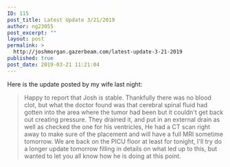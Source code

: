 ```yaml
---
ID: 115
post_title: Latest Update 3/21/2019
author: ng23055
post_excerpt: ""
layout: post
permalink: >
  http://joshmorgan.gazerbeam.com/latest-update-3-21-2019
published: true
post_date: 2019-03-21 11:21:04
---
```

<!-- wp:tadv/classic-paragraph -->
<p>Here is the update posted by my wife last night:</p>
<!-- /wp:tadv/classic-paragraph -->

<!-- wp:quote -->
<blockquote class="wp-block-quote"><p> Happy to report that Josh is stable. Thankfully there was no blood clot, but what the doctor found was that cerebral spinal fluid had gotten into the area where the tumor had been but it couldn't get back out creating pressure. They drained it, and put in an external drain as well as checked the one for his ventricles, He had a CT scan right away to make sure of the placement and will have a full MRI sometime tomorrow. We are back on the PICU floor at least for tonight, I'll try do a longer update tomorrow filling in details on what led up to this, but wanted to let you all know how he is doing at this point. </p></blockquote>
<!-- /wp:quote -->

<!-- wp:paragraph -->
<p></p>
<!-- /wp:paragraph -->